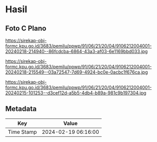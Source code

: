 # Hasil

## Foto C Plano

https://sirekap-obj-formc.kpu.go.id/3683/pemilu/ppwp/91/06/21/20/04/9106212004001-20240218-214940--86fcdcba-6864-43a3-af03-6e1169bbd033.jpg

https://sirekap-obj-formc.kpu.go.id/3683/pemilu/ppwp/91/06/21/20/04/9106212004001-20240218-215549--03a72547-7d69-4924-bc0e-0acbc1f676ca.jpg

https://sirekap-obj-formc.kpu.go.id/3683/pemilu/ppwp/91/06/21/20/04/9106212004001-20240215-101253--d3cef12d-a5b5-4db4-b89a-981c9b197304.jpg


## Metadata

| Key        | Value               |
| ---------- | ------------------- |
| Time Stamp | 2024-02-19 06:16:00 |



